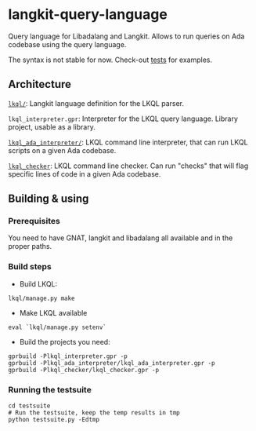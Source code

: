 # langkit-query-language

Query language for Libadalang and Langkit. Allows to run queries on Ada codebase using the query language.

The syntax is not stable for now. Check-out [tests](testsuite/tests) for
examples.

## Architecture

[`lkql/`](lkql): Langkit language definition for the LKQL parser.

`lkql_interpreter.gpr`: Interpreter for the LKQL query language. Library
    project, usable as a library.

[`lkql_ada_interpreter/`](lkql_ada_interpreter): LKQL command line interpreter,
    that can run LKQL scripts on a given Ada codebase.

[`lkql_checker`](lkql_checker): LKQL command line checker. Can run "checks"
    that will flag specific    lines of code in a given Ada codebase.

## Building & using

### Prerequisites

You need to have GNAT, langkit and libadalang all available and in the proper
paths.

### Build steps

- Build LKQL:

```
lkql/manage.py make
```

- Make LKQL available

```
eval `lkql/manage.py setenv`
```

- Build the projects you need:

```
gprbuild -Plkql_interpreter.gpr -p
gprbuild -Plkql_ada_interpreter/lkql_ada_interpreter.gpr -p
gprbuild -Plkql_checker/lkql_checker.gpr -p
```

### Running the testsuite

```
cd testsuite
# Run the testsuite, keep the temp results in tmp
python testsuite.py -Edtmp
```
